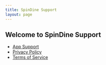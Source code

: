 ```yaml
---
title: SpinDine Support
layout: page
---
```


## Welcome to SpinDine Support

* [App Support](/support.html)  
* [Privacy Policy](/privacy.html)  
* [Terms of Service](/terms.html)
